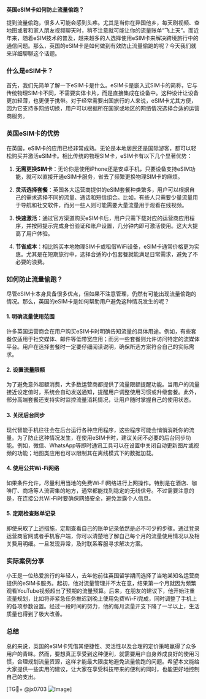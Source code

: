 **英国eSIM卡如何防止流量偷跑？**

提到流量偷跑，很多人可能会感到头疼。尤其是当你在异国他乡，每天刷视频、查地图或者和家人朋友视频聊天时，稍不注意就可能让你的流量账单“飞上天”。而近年来，随着eSIM技术的普及，越来越多的人选择使用eSIM卡来解决跨境旅行中的通信问题。那么，英国的eSIM卡是如何做到有效防止流量偷跑的呢？今天我们就来详细聊聊这个话题。

### 什么是eSIM卡？

首先，我们先简单了解一下eSIM卡是什么。eSIM卡是嵌入式SIM卡的简称，它与传统物理SIM卡不同，不需要实体卡片，而是直接集成在设备中。这种设计让设备更加轻薄，也更便于携带。对于经常需要出国旅行的人来说，eSIM卡尤其方便，因为它支持多网络切换，用户可以根据所在国家或地区的网络情况选择合适的运营商服务。

### 英国eSIM卡的优势

在英国，eSIM卡的应用已经非常成熟。无论是本地居民还是国际游客，都可以轻松购买并激活eSIM卡。相比传统的物理SIM卡，eSIM卡有以下几个显著优势：

1. **无需更换SIM卡**：无论你是使用iPhone还是安卓手机，只要设备支持eSIM功能，就可以直接开通eSIM卡服务，省去了频繁更换物理SIM卡的麻烦。
   
2. **灵活选择套餐**：英国各大运营商提供的eSIM套餐种类繁多，用户可以根据自己的需求选择不同的流量、通话和短信组合。比如，有些人只需要少量流量用于导航和社交软件，而另一些人则可能需要大量流量用于观看在线视频。

3. **快速激活**：通过官方渠道购买eSIM卡后，用户只需下载对应的运营商应用程序，并按照提示完成身份验证和账户设置，几分钟内即可激活使用。这大大提高了用户体验。

4. **节省成本**：相比购买本地物理SIM卡或租借WiFi设备，eSIM卡通常价格更为实惠。尤其是在短期旅行中，选择合适的小包套餐就能满足日常需求，避免了不必要的浪费。

### 如何防止流量偷跑？

尽管eSIM卡本身具备很多优点，但如果不注意管理，仍然有可能出现流量偷跑的情况。那么，英国的eSIM卡是如何帮助用户避免这种情况发生的呢？

#### 1. 明确流量使用范围

许多英国运营商会在用户购买eSIM卡时明确告知流量的具体用途。例如，有些套餐仅适用于社交媒体、邮件等低带宽应用；而另一些套餐则允许访问特定的流媒体平台。用户在选择套餐时一定要仔细阅读说明，确保所选方案符合自己的实际需求。

#### 2. 设置流量限额

为了避免意外超额消费，大多数运营商都提供了流量限额提醒功能。当用户的流量接近设定值时，系统会自动发送通知，提醒用户调整使用习惯或升级套餐。此外，部分高端套餐还支持实时监控流量消耗情况，让用户随时掌握自己的使用状态。

#### 3. 关闭后台同步

现代智能手机往往会在后台运行各种应用程序，这些程序可能会悄悄消耗你的流量。为了防止这种情况发生，在使用eSIM卡时，建议关闭不必要的后台同步功能。例如，微信、WhatsApp等即时通讯工具可以在设置中关闭自动更新图片或视频的功能；地图类应用也可以限制其在离线模式下的数据加载。

#### 4. 使用公共Wi-Fi网络

如果条件允许，尽量利用当地的免费Wi-Fi网络进行上网操作。特别是在酒店、咖啡厅、商场等人流密集的地方，通常都能找到稳定的无线信号。不过需要注意的是，在连接公共Wi-Fi时要确保网络安全，避免泄露个人信息。

#### 5. 定期检查账单记录

即使采取了上述措施，定期查看自己的账单记录依然是必不可少的步骤。通过登录运营商官网或者手机客户端，你可以清楚地了解自己每个月的流量使用情况以及相关费用明细。一旦发现异常，及时联系客服寻求解决方案。

### 实际案例分享

小王是一位热爱旅行的年轻人，去年他前往英国留学期间选择了当地某知名运营商提供的eSIM卡服务。起初，他对流量管理并不太在意，结果第一个月就因为频繁观看YouTube视频超出了预期的流量预算。后来，在朋友的建议下，他开始注重流量规划，比如将非紧急任务推迟到晚上使用免费Wi-Fi完成，同时调整了手机上的各项参数设置。经过一段时间的努力，他的每月流量开支下降了一半以上，生活质量也得到了极大改善。

### 总结

总的来说，英国的eSIM卡凭借其便捷性、灵活性以及合理的定价策略赢得了众多用户的青睐。然而，要想真正享受到这种便利，就需要用户自身养成良好的使用习惯，合理规划流量资源，这样才能最大限度地避免流量偷跑的问题。希望本文能给大家提供一些实用的建议，让大家在享受科技带来的便利的同时，也能更好地控制自己的支出。

[TG💪+ @jx0703 ![Image](https://github.com/user-attachments/assets/dbca1d08-cadb-493c-b0ec-ad6f7a83f270)]